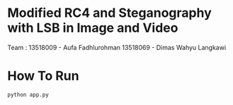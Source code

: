 # Modified RC4 and Steganography with LSB in Image and Video
Team :
13518009 - Aufa Fadhlurohman
13518069 - Dimas Wahyu Langkawi

# How To Run
```
python app.py
```
